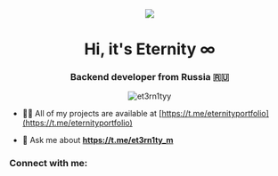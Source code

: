 <center> <picture align="center">
  <source
    srcset="https://github-readme-stats.vercel.app/api?username=et3rn1tyy&show_icons=true&theme=dark"
    media="(prefers-color-scheme: dark)"
  />
  <source
    srcset="https://github-readme-stats.vercel.app/api?username=et3rn1tyy&show_icons=true"
    media="(prefers-color-scheme: light), (prefers-color-scheme: no-preference)"
  />
  <img src="https://github-readme-stats.vercel.app/api?username=et3rn1tyy&show_icons=true" />
</picture> </center>
<h1 align="center">Hi, it's Eternity ∞</h1>
<h3 align="center">Backend developer from Russia 🇷🇺</h3>

<p align="center"> <img src="https://komarev.com/ghpvc/?username=et3rn1tyy&label=Profile%20views&color=0e75b6&style=flat" alt="et3rn1tyy" /> </p>

- 👨‍💻 All of my projects are available at [https://t.me/eternityportfolio](https://t.me/eternityportfolio)

- 💬 Ask me about **https://t.me/et3rn1ty_m**

<h3 align="left">Connect with me:</h3>
<p align="left">
</p>


